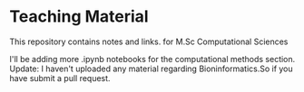 # Teaching Material
This repository contains notes and links.
for M.Sc Computational Sciences

I'll be adding more .ipynb notebooks for the computational methods section.\
Update: I haven't uploaded any material regarding Bioninformatics.So if you have submit a pull request.

